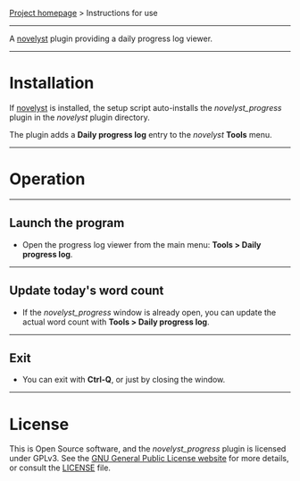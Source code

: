 [Project homepage](https://peter88213.github.io/novelyst_progress) > Instructions for use

--- 

A [novelyst](https://peter88213.github.io/novelyst/) plugin providing a daily progress log viewer. 

---

# Installation

If [novelyst](https://peter88213.github.io/novelyst/) is installed, the setup script auto-installs the *novelyst_progress* plugin in the *novelyst* plugin directory.

The plugin adds a **Daily progress log** entry to the *novelyst* **Tools** menu. 

---

# Operation

---

## Launch the program

- Open the progress log viewer from the main menu: **Tools > Daily progress log**.

---

## Update today's word count


- If the *novelyst_progress* window is already open, you can update the actual word count with **Tools > Daily progress log**.

---

## Exit

- You can exit with **Ctrl-Q**, or just by closing the window.

---

# License

This is Open Source software, and the *novelyst_progress* plugin is licensed under GPLv3. See the
[GNU General Public License website](https://www.gnu.org/licenses/gpl-3.0.en.html) for more
details, or consult the [LICENSE](https://github.com/peter88213/noveltree_progress/blob/main/LICENSE) file.
